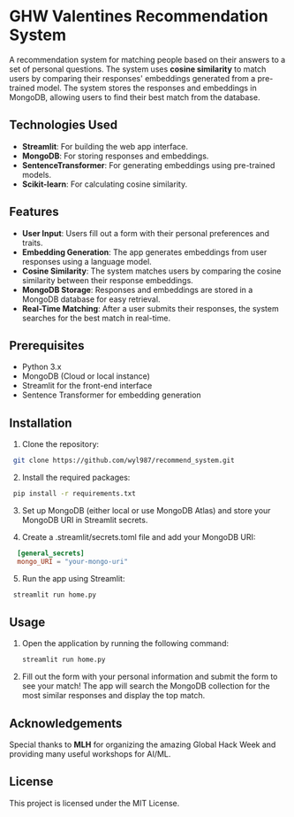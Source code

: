 # GHW Valentines Recommendation System

A recommendation system for matching people based on their answers to a set of personal questions. The system uses **cosine similarity** to match users by comparing their responses' embeddings generated from a pre-trained model. The system stores the responses and embeddings in MongoDB, allowing users to find their best match from the database.

## Technologies Used

- **Streamlit**: For building the web app interface.
- **MongoDB**: For storing responses and embeddings.
- **SentenceTransformer**: For generating embeddings using pre-trained models.
- **Scikit-learn**: For calculating cosine similarity.

## Features
- **User Input**: Users fill out a form with their personal preferences and traits.
- **Embedding Generation**: The app generates embeddings from user responses using a language model.
- **Cosine Similarity**: The system matches users by comparing the cosine similarity between their response embeddings.
- **MongoDB Storage**: Responses and embeddings are stored in a MongoDB database for easy retrieval.
- **Real-Time Matching**: After a user submits their responses, the system searches for the best match in real-time.

## Prerequisites

- Python 3.x
- MongoDB (Cloud or local instance)
- Streamlit for the front-end interface
- Sentence Transformer for embedding generation

## Installation

1. Clone the repository:
  ```bash
   git clone https://github.com/wyl987/recommend_system.git
  ```
2. Install the required packages:
  ```bash
   pip install -r requirements.txt
  ```
3. Set up MongoDB (either local or use MongoDB Atlas) and store your MongoDB URI in Streamlit secrets.

4. Create a .streamlit/secrets.toml file and add your MongoDB URI:
  ```toml
    [general_secrets]
    mongo_URI = "your-mongo-uri"  
  ```
5. Run the app using Streamlit:
  ```bash
   streamlit run home.py
  ```
## Usage

1. Open the application by running the following command:

   ```bash
   streamlit run home.py
   ```
2. Fill out the form with your personal information and submit the form to see your match! The app will search the MongoDB collection for the most similar responses and display the top match.

## Acknowledgements

Special thanks to **MLH** for organizing the amazing Global Hack Week and providing many useful workshops for AI/ML.

## License

This project is licensed under the MIT License.